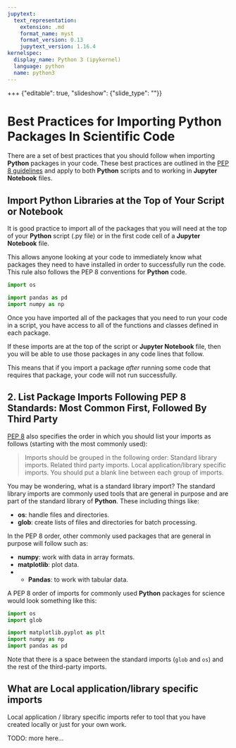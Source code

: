 ```yaml
---
jupytext:
  text_representation:
    extension: .md
    format_name: myst
    format_version: 0.13
    jupytext_version: 1.16.4
kernelspec:
  display_name: Python 3 (ipykernel)
  language: python
  name: python3
---
```


+++ {"editable": true, "slideshow": {"slide_type": ""}}

# Best Practices for Importing Python Packages In Scientific Code

There are a set of best practices that you should follow when importing **Python** packages in your code. These best practices are outlined in the <a href="https://www.python.org/dev/peps/pep-0008/#imports" target="_blank">PEP 8 guidelines</a> and apply to both **Python** scripts and to working in **Jupyter Notebook** files.

## Import Python Libraries at the Top of Your Script or Notebook

It is good practice to import all of the packages that you will need at the top of your **Python** script (.py file) or in the first code cell of a **Jupyter Notebook** file. 

This allows anyone looking at your code to immediately know what packages they need to have installed in order to successfully run the code. This rule also follows the PEP 8 conventions for **Python** code.

```python
import os 

import pandas as pd
import numpy as np
```

Once you have imported all of the packages that you need to run your code in a script, you have access to all of the functions and classes defined in each package. 

If these imports are at the top of the script or **Jupyter Notebook** file, then you will be able to use those packages in any code lines that follow. 

This means that if you import a package *after* running some code that requires that package, your code will not run successfully.


## 2. List Package Imports Following PEP 8 Standards: Most Common First, Followed By Third Party

<a href="https://www.python.org/dev/peps/pep-0008/#imports" target="_blank">PEP 8</a> also specifies the order in which you should list your imports as follows (starting with the most commonly used):

> Imports should be grouped in the following order:
>    Standard library imports.
>    Related third party imports.
>    Local application/library specific imports.
> You should put a blank line between each group of imports.

You may be wondering, what is a standard library import? The standard library imports are commonly used tools that are general in purpose and are part of the standard library of **Python**. These including things like:

* **os**: handle files and directories.
* **glob**: create lists of files and directories for batch processing.

In the PEP 8 order, other commonly used packages that are general in purpose will follow such as: 

* **numpy**: work with data in array formats.
* **matplotlib**: plot data.
* * **Pandas**: to work with tabular data.

A PEP 8 order of imports for commonly used **Python** packages for science would look something like this:

```python
import os
import glob

import matplotlib.pyplot as plt
import numpy as np
import pandas as pd
``` 

Note that there is a space between the standard imports (`glob` and `os`)
and the rest of the third-party imports.

## What are Local application/library specific imports 

Local application / library specific imports refer to tool that you have created locally or just for your own work.  

TODO: more here...

